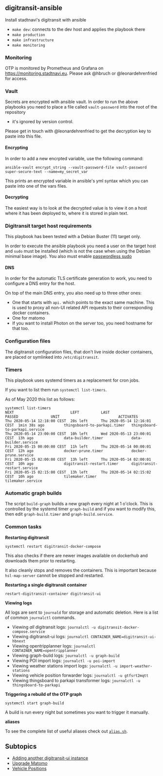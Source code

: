 ## digitransit-ansible

Install stadtnavi's digitransit with ansible

- `make dev`: connects to the dev host and applies the playbook there
- `make production`
- `make infrastructure`
- `make monitoring`

### Monitoring

OTP is monitored by Prometheus and Grafana on https://monitoring.stadtnavi.eu. Please ask
@hbruch or @leonardehrenfried for access.

### Vault 

Secrets are encrypted with ansible vault. In order to run the above playbooks
you need to place a file called `vault-password` into the root of the repository
- it's ignored by version control.

Please get in touch with @leonardehrenfried to get the decryption key to paste
into this file.

#### Encrypting 

In order to add a new encrpted variable, use the following command:

```
ansible-vault encrypt_string --vault-password-file vault-password super-secure-text --name=my_secret_var
```

This prints an encrypted variable in ansible's yml syntax which you can paste into one of the vars files.

#### Decrypting

The easiest way is to look at the decrypted value is to view it on a host where it has been deployed
to, where it is stored in plain text.

### Digitransit target host requirements

This playbook has been tested with a Debian Buster (11) target only.

In order to execute the ansible playbook you need a user on the target host and `sudo`
must be installed (which is not the case when using the Debian minimal base image).
You also must enable [passwordless sudo](https://serverfault.com/questions/160581/how-to-setup-passwordless-sudo-on-linux)

#### DNS

In order for the automatic TLS certificate generation to work, you need to 
configure a DNS entry for the host.

On top of the main DNS entry, you also need up to three other ones:

- One that starts with `api.` which points to the exact same machine. This is used to 
proxy all non-UI related API requests to their corresponding docker containers.
- One for matomo
- If you want to install Photon on the server too, you need hostname for that too.

### Configuration files

The digitransit configuration files, that don't live inside docker containers,
are placed or symlinked into `/etc/digitransit`.

### Timers

This playbook uses systemd timers as a replacement for cron jobs.

If you want to list them run `systemctl list-timers`.

As of May 2020 this list as follows:

```
systemctl list-timers 
NEXT                          LEFT          LAST                          PASSED               UNIT                           ACTIVATES
Thu 2020-05-14 12:18:00 CEST  20s left      Thu 2020-05-14 12:16:01 CEST  1min 38s ago         thingsboard-to-parkapi.timer   thingsboard-to-parkapi.service
Thu 2020-05-14 23:00:00 CEST  10h left      Wed 2020-05-13 23:00:01 CEST  13h ago              data-builder.timer             data-builder.service
Fri 2020-05-15 00:00:00 CEST  11h left      Thu 2020-05-14 00:00:01 CEST  12h ago              docker-prune.timer             docker-prune.service
Fri 2020-05-15 02:00:00 CEST  13h left      Thu 2020-05-14 02:00:01 CEST  10h ago              digitransit-restart.timer      digitransit-restart.service
Fri 2020-05-15 02:15:00 CEST  13h left      Thu 2020-05-14 02:15:02 CEST  10h ago              tilemaker.timer                tilemaker.service
```

### Automatic graph builds

The script `build-graph` builds a new graph every night at 1 o'clock.
This is controlled by the systemd timer `graph-build` and if you want to modify
this, then edit `graph-build.timer` and `graph-build.service`.

### Common tasks

**Restarting digitransit**

`systemctl restart digitransit-docker-compose`

This also checks if there are newer images available on dockerhub and downloads
them prior to restarting. 

It also cleanly stops and removes the containers. This
is important because `hsl-map-server` cannot be stopped and restarted.

**Restarting a single digitransit container**

`restart-digitransit-container digitransit-ui`

**Viewing logs**

All logs are sent to `journald` for storage and automatic deletion. Here is
a list of common `journalctl` commands.

- Viewing *all* digitransit logs: `journalctl -u digitransit-docker-compose.service`
- Viewing digitransit-ui logs: `journalctl CONTAINER_NAME=digitransit-ui-hbnext`
- Viewing opentripplanner logs: `journalctl CONTAINER_NAME=opentripplanner`
- Viewing graph-build logs: `journalctl -u graph-build`
- Viewing POI import logs: `journalctl -u poi-import`
- Viewing weather stations import logs: `journalctl -u import-weather-stations`
- Viewing vehicle position forwarder logs: `journalctl -u gtfsrt2mqtt`
- Viewing thingsboard to parkapi transformer logs: `journalctl -u thingsboard-to-parkapi`

**Triggering a rebuild of the OTP graph**

`systemctl start graph-build`

A build is run every night but sometimes you want to trigger it manually.

**aliases**

To see the complete list of useful aliases check out [`alias.sh`](roles/base/templates/alias.sh).

## Subtopics

- [Adding another digitransit-ui instance](./docs/adding-a-ui-instance.md)
- [Upgrade Matomo](./docs/upgrade-matomo.md)
- [Vehicle Positions](./docs/vehicle-positions.md)
